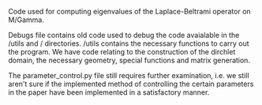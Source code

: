 Code used for computing eigenvalues of the Laplace-Beltrami operator on M/Gamma. 

Debugs file contains old code used to debug the code avaialable in the /utils and / directories.
/utils contains the necessary functions to carry out the program. We have code relating to the construction of the dirchlet domain, the necessary geometry, special functions and matrix generation. 

The parameter_control.py file still requires further examination, i.e. we still aren't sure if the implemented method of controlling the certain parameters in the paper have been implemented in a satisfactory manner.
